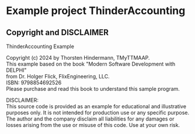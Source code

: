 # Example project ThinderAccounting

## Copyright and DISCLAIMER
ThinderAccounting Example                                                    
                                                                              
Copyright (c) 2024 by Thorsten Hindermann, TMyTTMAAP.                        
This example based on the book "Modern Software Development with DELPHI"     
from Dr. Holger Flick, FlixEngineering, LLC.                                 
ISBN: 9798854692526                                                          
Please purchase and read this book to understand this sample program.        
                                                                              
DISCLAIMER:                                                                  
This source code is provided as an example for educational and illustrative  
purposes only. It is not intended for production use or any specific purpose. 
The author and the company disclaim all liabilities for any damages or       
losses arising from the use or misuse of this code. Use at your own risk.    

